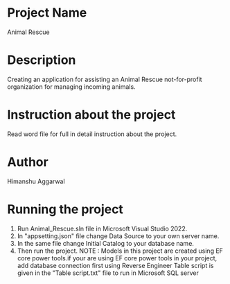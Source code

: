# Project Name
Animal Rescue
# Description
Creating an application for assisting an Animal Rescue not-for-profit organization for managing incoming animals.
# Instruction about the project
Read word file for full in detail instruction about the project.
# Author
Himanshu Aggarwal
# Running the project
1. Run Animal_Rescue.sln file in Microsoft Visual Studio 2022.
2. In "appsetting.json" file change Data Source to your own server name.
3. In the same file change Initial Catalog to your database name.
4. Then run the project.
NOTE : Models in this project are created using EF core power tools.if your are using EF core power tools in your project, add database connection first using Reverse Engineer
Table script is given in the "Table script.txt" file to run in Microsoft SQL server

